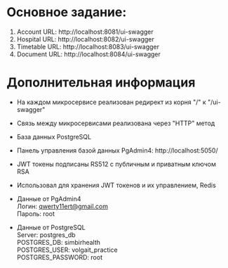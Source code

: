 # Основное задание: 
1. Account URL: http://localhost:8081/ui-swagger 
2. Hospital URL: http://localhost:8082/ui-swagger 
3. Timetable URL: http://localhost:8083/ui-swagger 
4. Document URL: http://localhost:8084/ui-swagger

# Дополнительная информация

- На каждом микросервисе реализован редирект из корня "/" к "/ui-swagger"
  
- Связь между микросервисами реализована через "HTTP" метод
  
- База данных PostgreSQL
  
- Панель управления базой данных PgAdmin4: http://localhost:5050/
  
- JWT токены подписаны RS512 с публичным и приватным ключом RSA
  
- Использовал для хранения JWT токенов и их управлением, Redis

- Данные от PgAdmin4<br>
 Логин: qwerty11ert@gmail.com<br>
 Пароль: root<br>

- Данные от PostgreSQL<br>
 Server: postgres_db<br>
 POSTGRES_DB: simbirhealth<br>
 POSTGRES_USER: volgait_practice<br>
 POSTGRES_PASSWORD: root<br>
